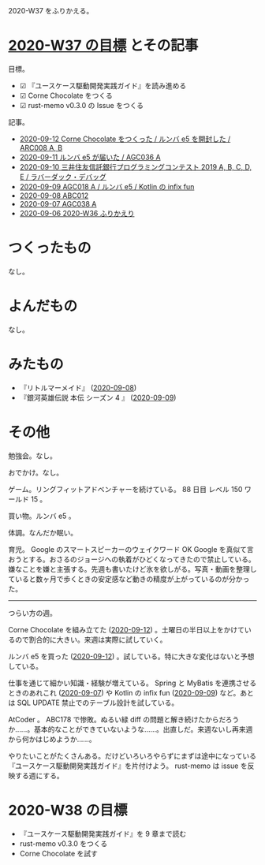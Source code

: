 2020-W37 をふりかえる。

# [2020-W37 の目標][2020-09-06] とその記事

目標。

- ☑ 『ユースケース駆動開発実践ガイド』を読み進める
- ☑ Corne Chocolate をつくる
- ☑ rust-memo v0.3.0 の Issue をつくる

記事。

- [2020-09-12 Corne Chocolate をつくった / ルンバ e5 を開封した / ARC008 A, B][2020-09-12]
- [2020-09-11 ルンバ e5 が届いた / AGC036 A][2020-09-11]
- [2020-09-10 三井住友信託銀行プログラミングコンテスト 2019 A, B, C, D, E / ラバーダック・デバッグ][2020-09-10]
- [2020-09-09 AGC018 A / ルンバ e5 / Kotlin の infix fun][2020-09-09]
- [2020-09-08 ABC012][2020-09-08]
- [2020-09-07 AGC038 A][2020-09-07]
- [2020-09-06 2020-W36 ふりかえり][2020-09-06]

# つくったもの

なし。

# よんだもの

なし。

# みたもの

- 『リトルマーメイド』 ([2020-09-08][])
- 『銀河英雄伝説 本伝 シーズン 4 』 ([2020-09-09][])

# その他

勉強会。なし。

おでかけ。なし。

ゲーム。リングフィットアドベンチャーを続けている。 88 日目 レベル 150 ワールド 15 。

買い物。ルンバ e5 。

体調。なんだか眠い。

育児。 Google のスマートスピーカーのウェイクワード OK Google を真似て言おうとする。おさるのジョージへの執着がひどくなってきたので禁止している。嫌なことを嫌と主張する。先週も書いたけど氷を欲しがる。写真・動画を整理していると数ヶ月で歩くときの安定感など動きの精度が上がっているのが分かった。

---

つらい方の週。

Corne Chocolate を組み立てた ([2020-09-12][]) 。土曜日の半日以上をかけているので割合的に大きい。来週は実際に試していく。

ルンバ e5 を買った ([2020-09-12][]) 。試している。特に大きな変化はないと予想している。

仕事を通じて細かい知識・経験が増えている。 Spring と MyBatis を連携させるときのあれこれ ([2020-09-07][]) や Kotlin の infix fun ([2020-09-09][]) など。あとは SQL UPDATE 禁止でのテーブル設計を試している。

AtCoder 。 ABC178 で惨敗。ぬるい緑 diff の問題と解き続けたからだろうか……。基本的なことができていないような……。出直しだ。来週ないし再来週から何かはじめようか……。

やりたいことがたくさんある。だけどいろいろやらずにまずは途中になっている『ユースケース駆動開発実践ガイド』を片付けよう。 rust-memo は issue を反映する週にする。

# 2020-W38 の目標

- 『ユースケース駆動開発実践ガイド』を 9 章まで読む
- rust-memo v0.3.0 をつくる
- Corne Chocolate を試す

[2020-09-06]: https://blog.bouzuya.net/2020/09/06/
[2020-09-07]: https://blog.bouzuya.net/2020/09/07/
[2020-09-08]: https://blog.bouzuya.net/2020/09/08/
[2020-09-09]: https://blog.bouzuya.net/2020/09/09/
[2020-09-10]: https://blog.bouzuya.net/2020/09/10/
[2020-09-11]: https://blog.bouzuya.net/2020/09/11/
[2020-09-12]: https://blog.bouzuya.net/2020/09/12/
